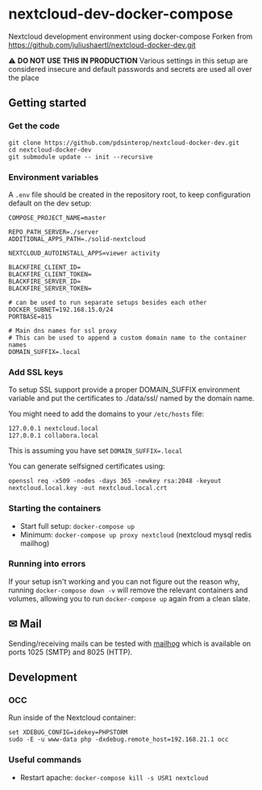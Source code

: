 # nextcloud-dev-docker-compose

Nextcloud development environment using docker-compose
Forken from https://github.com/juliushaertl/nextcloud-docker-dev.git

⚠ **DO NOT USE THIS IN PRODUCTION** Various settings in this setup are considered insecure and default passwords and secrets are used all over the place


## Getting started

### Get the code
```
git clone https://github.com/pdsinterop/nextcloud-docker-dev.git
cd nextcloud-docker-dev
git submodule update -- init --recursive
```

### Environment variables

A `.env` file should be created in the repository root, to keep configuration default on the dev setup:

```
COMPOSE_PROJECT_NAME=master

REPO_PATH_SERVER=./server
ADDITIONAL_APPS_PATH=./solid-nextcloud

NEXTCLOUD_AUTOINSTALL_APPS=viewer activity

BLACKFIRE_CLIENT_ID=
BLACKFIRE_CLIENT_TOKEN=
BLACKFIRE_SERVER_ID=
BLACKFIRE_SERVER_TOKEN=

# can be used to run separate setups besides each other
DOCKER_SUBNET=192.168.15.0/24
PORTBASE=815

# Main dns names for ssl proxy
# This can be used to append a custom domain name to the container names
DOMAIN_SUFFIX=.local
```

### Add SSL keys

To setup SSL support provide a proper DOMAIN_SUFFIX environment variable and put the certificates to ./data/ssl/ named by the domain name.

You might need to add the domains to your `/etc/hosts` file:

```
127.0.0.1 nextcloud.local
127.0.0.1 collabora.local
```

This is assuming you have set `DOMAIN_SUFFIX=.local`

You can generate selfsigned certificates using:

```
openssl req -x509 -nodes -days 365 -newkey rsa:2048 -keyout  nextcloud.local.key -out nextcloud.local.crt
```

### Starting the containers

- Start full setup: `docker-compose up`
- Minimum: `docker-compose up proxy nextcloud` (nextcloud mysql redis mailhog)


### Running into errors

If your setup isn't working and you can not figure out the reason why, running
`docker-compose down -v` will remove the relevant containers and volumes,
allowing you to run `docker-compose up` again from a clean slate.

## ✉ Mail

Sending/receiving mails can be tested with [mailhog](https://github.com/mailhog/MailHog) which is available on ports 1025 (SMTP) and 8025 (HTTP).

## Development

### OCC

Run inside of the Nextcloud container:
```
set XDEBUG_CONFIG=idekey=PHPSTORM
sudo -E -u www-data php -dxdebug.remote_host=192.168.21.1 occ
```

### Useful commands

- Restart apache: `docker-compose kill -s USR1 nextcloud`
